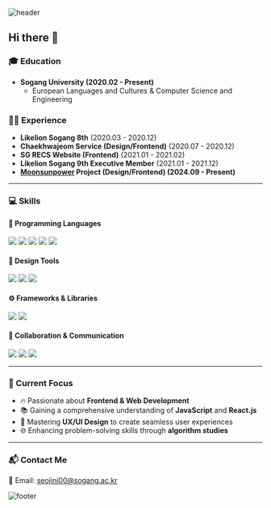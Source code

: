 ![header](https://capsule-render.vercel.app/api?type=waving&color=fadadd&height=200&section=header&text=🔥%20xxj15's%20Github%20⚡&fontSize=50&fontColor=333333&animation=fadeIn&fontAlignY=40)

## Hi there 👋

### 🎓 Education 

- **Sogang University (2020.02 - Present)**
  - European Languages and Cultures & Computer Science and Engineering

### 👨‍💼 Experience
- **Likelion Sogang 8th** (2020.03 - 2020.12)  
- **Chaekhwajeom Service (Design/Frontend)** (2020.07 - 2020.12)  
- **SG RECS Website (Frontend)** (2021.01 - 2021.02)  
- **Likelion Sogang 9th Executive Member** (2021.01 - 2021.12)  
- **[Moonsunpower](https://github.com/MSP-MoonSunPower/MoonSunPower) Project (Design/Frontend) (2024.09 - Present)**
 

---

### 💻 Skills

#### 🚀 Programming Languages
<p>
  <img src="https://img.shields.io/badge/Python-3776AB?style=for-the-badge&logo=python&logoColor=white"/>
  <img src="https://img.shields.io/badge/C-A8B9CC?style=for-the-badge&logo=c&logoColor=white"/>
  <img src="https://img.shields.io/badge/HTML5-E34F26?style=for-the-badge&logo=html5&logoColor=white"/>
  <img src="https://img.shields.io/badge/CSS3-1572B6?style=for-the-badge&logo=css3&logoColor=white"/>
  <img src="https://img.shields.io/badge/JavaScript-F7DF1E?style=for-the-badge&logo=javascript&logoColor=black"/>
</p>

#### 🎨 Design Tools
<p>
  <img src="https://img.shields.io/badge/Adobe%20Photoshop-31A8FF?style=for-the-badge&logo=adobe-photoshop&logoColor=white"/>
  <img src="https://img.shields.io/badge/Figma-F24E1E?style=for-the-badge&logo=figma&logoColor=white"/>
  <img src="https://img.shields.io/badge/Adobe%20XD-FF61F6?style=for-the-badge&logo=adobe-xd&logoColor=white"/>
</p>

#### ⚙️ Frameworks & Libraries
<p>
  <img src="https://img.shields.io/badge/React-61DAFB?style=for-the-badge&logo=react&logoColor=black"/>
  <img src="https://img.shields.io/badge/Node.js-339933?style=for-the-badge&logo=node.js&logoColor=white"/>
</p>

#### 🔗 Collaboration & Communication
<p>
  <img src="https://img.shields.io/badge/Slack-4A154B?style=for-the-badge&logo=slack&logoColor=white"/>
  <img src="https://img.shields.io/badge/Notion-000000?style=for-the-badge&logo=notion&logoColor=white"/>
  <img src="https://img.shields.io/badge/GitHub-181717?style=for-the-badge&logo=github&logoColor=white"/>
</p>

---


### 🚀 Current Focus
- 🔥 Passionate about **Frontend & Web Development**
- 📚 Gaining a comprehensive understanding of **JavaScript** and **React.js**
- 🔧 Mastering **UX/UI Design** to create seamless user experiences    
- 🌐 Enhancing problem-solving skills through **algorithm studies**  

---

### 📬 Contact Me

📧 Email: [seojini00@sogang.ac.kr](mailto:seojini00@sogang.ac.kr)  

![footer](https://capsule-render.vercel.app/api?type=venom&color=fadadd&height=120&section=footer)
